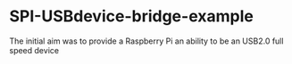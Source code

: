 # SPI-USBdevice-bridge-example
The initial aim was to provide a Raspberry Pi an ability to be an USB2.0 full speed device
